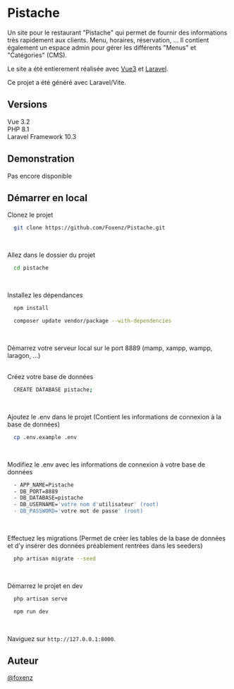 # Pistache

Un site pour le restaurant "Pistache" qui permet de fournir des informations très rapidement aux clients. Menu, horaires, réservation, ...
Il contient également un espace admin pour gérer les différents "Menus" et "Catégories" (CMS).

Le site a été entierement réalisée avec [Vue3](https://vuejs.org/ "Framework Vue3") et [Laravel](https://laravel.com/ "Framework PHP Laravel").

Ce projet a été généré avec Laravel/Vite.

## Versions

Vue 3.2  
PHP 8.1  
Laravel Framework 10.3

## Demonstration

Pas encore disponible

## Démarrer en local

Clonez le projet

```bash
  git clone https://github.com/Foxenz/Pistache.git
```

<br />

Allez dans le dossier du projet

```bash
  cd pistache
```

<br />

Installez les dépendances

```bash
  npm install
```

```bash
  composer update vendor/package --with-dependencies
```

<br />

Démarrez votre serveur local sur le port 8889 (mamp, xampp, wampp, laragon, ...)
<br />
<br />

Créez votre base de données

```bash
  CREATE DATABASE pistache;
```

<br />

Ajoutez le .env dans le projet (Contient les informations de connexion à la base de données)

```bash
  cp .env.example .env
```

<br />

Modifiez le .env avec les informations de connexion à votre base de données

```bash
  - APP_NAME=Pistache
  - DB_PORT=8889
  - DB_DATABASE=pistache
  - DB_USERNAME='votre nom d'utilisateur' (root)
  - DB_PASSWORD='votre mot de passe' (root)
```

<br />

Effectuez les migrations (Permet de créer les tables de la base de données et d'y insérer des données préablement rentrées dans les seeders)

```bash
  php artisan migrate --seed
```

<br />

Démarrez le projet en dev

```bash
  php artisan serve
```

```bash
  npm run dev
```

<br />

Naviguez sur `http://127.0.0.1:8000`.

## Auteur

[@foxenz](https://www.github.com/foxenz)
